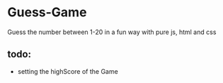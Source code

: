 # Guess-Game

Guess the number between 1-20 in a fun way with pure js, html and css

## todo:

- setting the highScore of the Game

